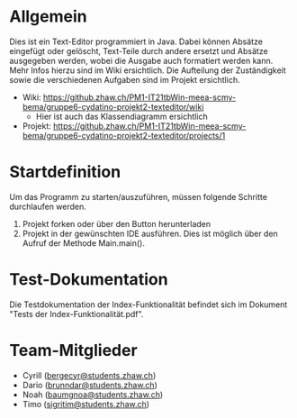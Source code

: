# Allgemein
Dies ist ein Text-Editor programmiert in Java. Dabei können Absätze eingefügt oder gelöscht, Text-Teile durch andere ersetzt und Absätze ausgegeben werden, wobei die Ausgabe auch formatiert werden kann. Mehr Infos hierzu sind im Wiki ersichtlich. Die Aufteilung der Zuständigkeit sowie die verschiedenen Aufgaben sind im Projekt ersichtlich.
* Wiki: https://github.zhaw.ch/PM1-IT21tbWin-meea-scmy-bema/gruppe6-cydatino-projekt2-texteditor/wiki
  * Hier ist auch das Klassendiagramm ersichtlich
* Projekt: https://github.zhaw.ch/PM1-IT21tbWin-meea-scmy-bema/gruppe6-cydatino-projekt2-texteditor/projects/1

# Startdefinition
Um das Programm zu starten/auszuführen, müssen folgende Schritte durchlaufen werden. 
1. Projekt forken oder über den Button herunterladen
2. Projekt in der gewünschten IDE ausführen. Dies ist möglich über den Aufruf der Methode Main.main().

# Test-Dokumentation
Die Testdokumentation der Index-Funktionalität befindet sich im Dokument "Tests der Index-Funktionalität.pdf".

# Team-Mitglieder
* Cyrill (bergecyr@students.zhaw.ch)
* Dario (brunndar@students.zhaw.ch)
* Noah (baumgnoa@students.zhaw.ch)
* Timo (sigritim@students.zhaw.ch)
